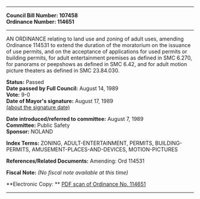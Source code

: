 * * * * *  
  
**Council Bill Number: [](#h0)[](#h2)107458**   
**Ordinance Number: 114651**  
  
* * * * *  
  
AN ORDINANCE relating to land use and zoning of adult uses, amending Ordinance 114531 to extend the duration of the moratorium on the issuance of use permits, and on the acceptance of applications for used permits or building permits, for adult entertainment premises as defined in SMC 6.270, for panorams or peepshows as defined in SMC 6.42, and for adult motion picture theaters as defined in SMC 23.84.030.  
  
**Status:** Passed   
**Date passed by Full Council:** August 14, 1989   
**Vote:** 9-0   
**Date of Mayor's signature:** August 17, 1989   
[(about the signature date)](/~public/approvaldate.htm)   
  
  
**Date introduced/referred to committee:** August 7, 1989   
**Committee:** Public Safety   
**Sponsor:** NOLAND   
  
**Index Terms:** ZONING, ADULT-ENTERTAINMENT, PERMITS, BUILDING-PERMITS, AMUSEMENT-PLACES-AND-DEVICES, MOTION-PICTURES  
  
**References/Related Documents:** Amending: Ord 114531  
  
**Fiscal Note:** *(No fiscal note available at this time)*  
  
**Electronic Copy: ** [PDF scan of Ordinance No. 114651](/~archives/Ordinances/Ord_114651.pdf)  
  
* * * * *  
